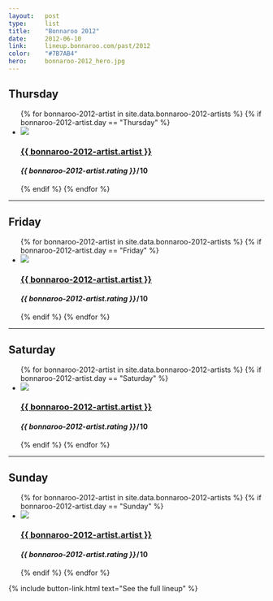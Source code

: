 ```yaml
---
layout:   post
type:     list
title:    "Bonnaroo 2012"
date:     2012-06-10
link:     lineup.bonnaroo.com/past/2012
color:    "#7B7AB4"
hero:     bonnaroo-2012_hero.jpg
---
```


## Thursday

<ul class="list post-list list-photo-circle">
  {% for bonnaroo-2012-artist in site.data.bonnaroo-2012-artists  %}
  {% if bonnaroo-2012-artist.day == "Thursday" %}
  <li class="list-item">
    <div class="list-row">
      <a href="{{ bonnaroo-2012-artist.link }}">
        <img src="/img/{{ page.title | slugify }}/{{ bonnaroo-2012-artist.artist | slugify }}.jpg" class="list-image">
      </a>
      <a href="{{ bonnaroo-2012-artist.link }}">
        <h3 class="list-title">{{ bonnaroo-2012-artist.artist }}</h3>
      </a>
      <h4 class="list-detail"><em>{{ bonnaroo-2012-artist.rating }}</em>&#8202;/&#8202;10</h4>
    </div>
  </li>
  {% endif %}
  {% endfor %}
</ul>

---

## Friday

<ul class="list post-list list-photo-circle">
  {% for bonnaroo-2012-artist in site.data.bonnaroo-2012-artists  %}
  {% if bonnaroo-2012-artist.day == "Friday" %}
  <li class="list-item">
    <div class="list-row">
      <a href="{{ bonnaroo-2012-artist.link }}">
        <img src="/img/{{ page.title | slugify }}/{{ bonnaroo-2012-artist.artist | slugify }}.jpg" class="list-image">
      </a>
      <a href="{{ bonnaroo-2012-artist.link }}">
        <h3 class="list-title">{{ bonnaroo-2012-artist.artist }}</h3>
      </a>
      <h4 class="list-detail"><em>{{ bonnaroo-2012-artist.rating }}</em>&#8202;/&#8202;10</h4>
    </div>
  </li>
  {% endif %}
  {% endfor %}
</ul>

---

## Saturday

<ul class="list post-list list-photo-circle">
  {% for bonnaroo-2012-artist in site.data.bonnaroo-2012-artists  %}
  {% if bonnaroo-2012-artist.day == "Saturday" %}
  <li class="list-item">
    <div class="list-row">
      <a href="{{ bonnaroo-2012-artist.link }}">
        <img src="/img/{{ page.title | slugify }}/{{ bonnaroo-2012-artist.artist | slugify }}.jpg" class="list-image">
      </a>
      <a href="{{ bonnaroo-2012-artist.link }}">
        <h3 class="list-title">{{ bonnaroo-2012-artist.artist }}</h3>
      </a>
      <h4 class="list-detail"><em>{{ bonnaroo-2012-artist.rating }}</em>&#8202;/&#8202;10</h4>
    </div>
  </li>
  {% endif %}
  {% endfor %}
</ul>

---

## Sunday

<ul class="list post-list list-photo-circle">
  {% for bonnaroo-2012-artist in site.data.bonnaroo-2012-artists  %}
  {% if bonnaroo-2012-artist.day == "Sunday" %}
  <li class="list-item">
    <div class="list-row">
      <a href="{{ bonnaroo-2012-artist.link }}">
        <img src="/img/{{ page.title | slugify }}/{{ bonnaroo-2012-artist.artist | slugify }}.jpg" class="list-image">
      </a>
      <a href="{{ bonnaroo-2012-artist.link }}">
        <h3 class="list-title">{{ bonnaroo-2012-artist.artist }}</h3>
      </a>
      <h4 class="list-detail"><em>{{ bonnaroo-2012-artist.rating }}</em>&#8202;/&#8202;10</h4>
    </div>
  </li>
  {% endif %}
  {% endfor %}
</ul>

{% include button-link.html text="See the full lineup" %}
